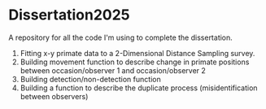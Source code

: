 # Dissertation2025
A repository for all the code I'm using to complete the dissertation.

1) Fitting x-y primate data to a 2-Dimensional Distance Sampling survey.
2) Building movement function to describe change in primate positions between occasion/observer 1 and occasion/observer 2
3) Building detection/non-detection function
4) Building a function to describe the duplicate process (misidentification between observers)
